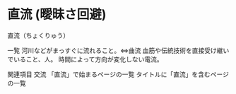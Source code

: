 # 直流 (曖昧さ回避)

直流（ちょくりゅう）

一覧
河川などがまっすぐに流れること。⇔曲流
血筋や伝統技術を直接受け継いでいること、人。
時間によって方向が変化しない電流。

関連項目
交流
「直流」で始まるページの一覧
タイトルに「直流」を含むページの一覧